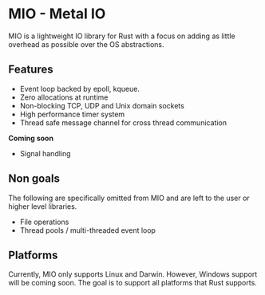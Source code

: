 # MIO - Metal IO

MIO is a lightweight IO library for Rust with a focus on adding as
little overhead as possible over the OS abstractions.

## Features

* Event loop backed by epoll, kqueue.
* Zero allocations at runtime
* Non-blocking TCP, UDP and Unix domain sockets
* High performance timer system
* Thread safe message channel for cross thread communication

__Coming soon__

* Signal handling

## Non goals

The following are specifically omitted from MIO and are left to the user
or higher level libraries.

* File operations
* Thread pools / multi-threaded event loop

## Platforms

Currently, MIO only supports Linux and Darwin. However, Windows support
will be coming soon. The goal is to support all platforms that Rust
supports.
